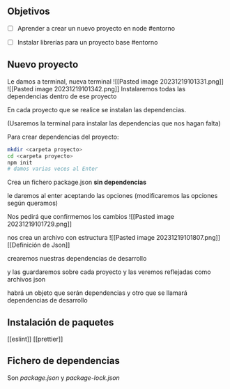 
## Objetivos

- [ ] Aprender a crear un nuevo proyecto en node  #entorno 
- [ ] Instalar librerías para un proyecto base  #entorno


## Nuevo proyecto

Le damos a terminal, nueva terminal
![[Pasted image 20231219101331.png]]
![[Pasted image 20231219101342.png]]
Instalaremos todas las dependencias dentro de ese proyecto

En cada proyecto que se realice se instalan las dependencias.

(Usaremos la terminal para instalar las dependencias que nos hagan falta)

Para crear dependencias del proyecto:

```bash
mkdir <carpeta proyecto>
cd <carpeta proyecto>
npm init
# damos varias veces al Enter
```

Crea un fichero package.json **sin dependencias**

le daremos al enter aceptando las opciones (modificaremos las opciones según queramos)

Nos pedirá que confirmemos los cambios
![[Pasted image 20231219101729.png]]

nos crea un archivo con estructura 
![[Pasted image 20231219101807.png]]
[[Definición de Json]]

crearemos nuestras dependencias de desarrollo

y las guardaremos sobre cada proyecto y las veremos reflejadas como archivos json

habrá un objeto que serán dependencias y otro que se llamará dependencias de desarrollo

## Instalación de paquetes

[[eslint]]
[[prettier]]


## Fichero de dependencias

Son  *package.json* y *package-lock.json*
